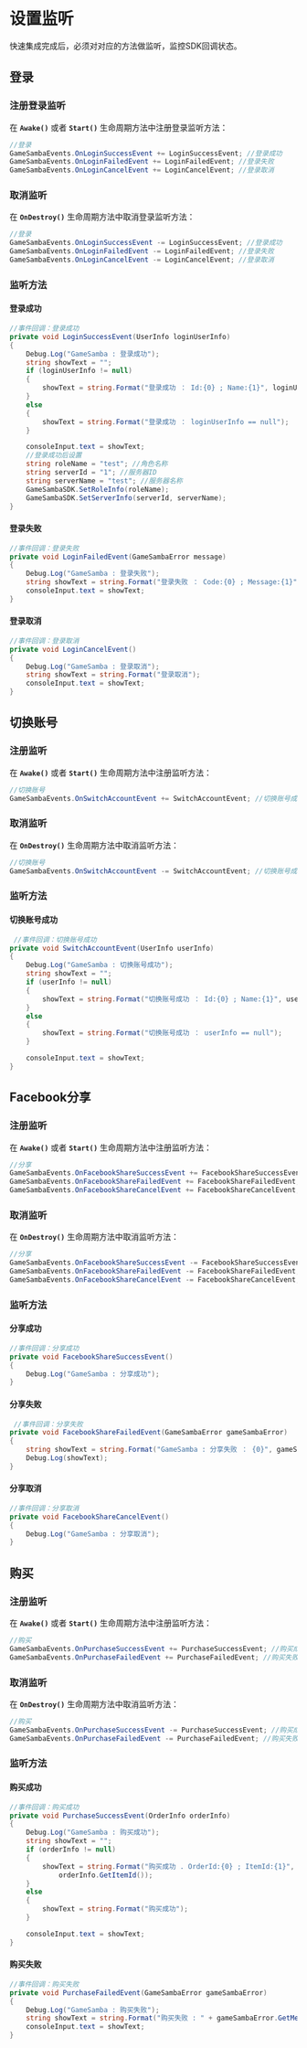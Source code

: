 # 设置监听

快速集成完成后，必须对对应的方法做监听，监控SDK回调状态。

## 登录

### 注册登录监听

在 **`Awake()`** 或者 **`Start()`** 生命周期方法中注册登录监听方法：

```csharp
//登录
GameSambaEvents.OnLoginSuccessEvent += LoginSuccessEvent; //登录成功
GameSambaEvents.OnLoginFailedEvent += LoginFailedEvent; //登录失败
GameSambaEvents.OnLoginCancelEvent += LoginCancelEvent; //登录取消
```

### 取消监听

在 **`OnDestroy()`**  生命周期方法中取消登录监听方法：

```csharp
//登录
GameSambaEvents.OnLoginSuccessEvent -= LoginSuccessEvent; //登录成功
GameSambaEvents.OnLoginFailedEvent -= LoginFailedEvent; //登录失败
GameSambaEvents.OnLoginCancelEvent -= LoginCancelEvent; //登录取消
```

### 监听方法

#### 登录成功

```csharp
//事件回调：登录成功
private void LoginSuccessEvent(UserInfo loginUserInfo)
{
    Debug.Log("GameSamba : 登录成功");
    string showText = "";
    if (loginUserInfo != null)
    {
        showText = string.Format("登录成功 ： Id:{0} ; Name:{1}", loginUserInfo.GetId(), loginUserInfo.GetName());
    }
    else
    {
        showText = string.Format("登录成功 ： loginUserInfo == null");
    }

    consoleInput.text = showText;
    //登录成功后设置
    string roleName = "test"; //角色名称
    string serverId = "1"; //服务器ID
    string serverName = "test"; //服务器名称
    GameSambaSDK.SetRoleInfo(roleName);
    GameSambaSDK.SetServerInfo(serverId, serverName);
}
```

#### 

#### 登录失败

```csharp
//事件回调：登录失败
private void LoginFailedEvent(GameSambaError message)
{
    Debug.Log("GameSamba : 登录失败");
    string showText = string.Format("登录失败 ： Code:{0} ; Message:{1}", message.GetCode(), message.GetMessage());
    consoleInput.text = showText;
}
```



#### 登录取消

```csharp
//事件回调：登录取消
private void LoginCancelEvent()
{
    Debug.Log("GameSamba : 登录取消");
    string showText = string.Format("登录取消");
    consoleInput.text = showText;
}
```



## 切换账号

### 注册监听

在 **`Awake()`** 或者 **`Start()`** 生命周期方法中注册监听方法：

```csharp
//切换账号
GameSambaEvents.OnSwitchAccountEvent += SwitchAccountEvent; //切换账号成功
```

### 取消监听

在 **`OnDestroy()`**  生命周期方法中取消监听方法：

```csharp
//切换账号
GameSambaEvents.OnSwitchAccountEvent -= SwitchAccountEvent; //切换账号成功
```

### 监听方法

#### 切换账号成功

```csharp
 //事件回调：切换账号成功
private void SwitchAccountEvent(UserInfo userInfo)
{
    Debug.Log("GameSamba : 切换账号成功");
    string showText = "";
    if (userInfo != null)
    {
        showText = string.Format("切换账号成功 ： Id:{0} ; Name:{1}", userInfo.GetId(), userInfo.GetName());
    }
    else
    {
        showText = string.Format("切换账号成功 ： userInfo == null");
    }

    consoleInput.text = showText;
}
```



## Facebook分享

### 注册监听

在 **`Awake()`** 或者 **`Start()`** 生命周期方法中注册监听方法：

```csharp
//分享
GameSambaEvents.OnFacebookShareSuccessEvent += FacebookShareSuccessEvent; //分享成功
GameSambaEvents.OnFacebookShareFailedEvent += FacebookShareFailedEvent; //分享失败
GameSambaEvents.OnFacebookShareCancelEvent += FacebookShareCancelEvent; //分享取消
```

### 取消监听

在 **`OnDestroy()`**  生命周期方法中取消监听方法：

```csharp
//分享
GameSambaEvents.OnFacebookShareSuccessEvent -= FacebookShareSuccessEvent; //分享成功
GameSambaEvents.OnFacebookShareFailedEvent -= FacebookShareFailedEvent; //分享失败
GameSambaEvents.OnFacebookShareCancelEvent -= FacebookShareCancelEvent; //分享取消
```

### 监听方法

#### 分享成功

```csharp
//事件回调：分享成功
private void FacebookShareSuccessEvent()
{
    Debug.Log("GameSamba : 分享成功");
}
```



#### 分享失败

```csharp
 //事件回调：分享失败
private void FacebookShareFailedEvent(GameSambaError gameSambaError)
{
    string showText = string.Format("GameSamba : 分享失败 ： {0}", gameSambaError.GetMessage());
    Debug.Log(showText);
}
```



#### 分享取消

```csharp
//事件回调：分享取消
private void FacebookShareCancelEvent()
{
    Debug.Log("GameSamba : 分享取消");
}
```



## 购买

### 注册监听

在 **`Awake()`** 或者 **`Start()`** 生命周期方法中注册监听方法：

```csharp
//购买
GameSambaEvents.OnPurchaseSuccessEvent += PurchaseSuccessEvent; //购买成功
GameSambaEvents.OnPurchaseFailedEvent += PurchaseFailedEvent; //购买失败
```

### 取消监听

在 **`OnDestroy()`**  生命周期方法中取消监听方法：

```csharp
//购买
GameSambaEvents.OnPurchaseSuccessEvent -= PurchaseSuccessEvent; //购买成功
GameSambaEvents.OnPurchaseFailedEvent -= PurchaseFailedEvent; //购买失败
```

### 监听方法

#### 购买成功

```csharp
//事件回调：购买成功
private void PurchaseSuccessEvent(OrderInfo orderInfo)
{
    Debug.Log("GameSamba : 购买成功");
    string showText = "";
    if (orderInfo != null)
    {
        showText = string.Format("购买成功 . OrderId:{0} ; ItemId:{1}", orderInfo.GetOrderId(),
            orderInfo.GetItemId());
    }
    else
    {
        showText = string.Format("购买成功");
    }

    consoleInput.text = showText;
}
```



#### 购买失败

```csharp
//事件回调：购买失败
private void PurchaseFailedEvent(GameSambaError gameSambaError)
{
    Debug.Log("GameSamba : 购买失败");
    string showText = string.Format("购买失败 : " + gameSambaError.GetMessage());
    consoleInput.text = showText;
}
```



